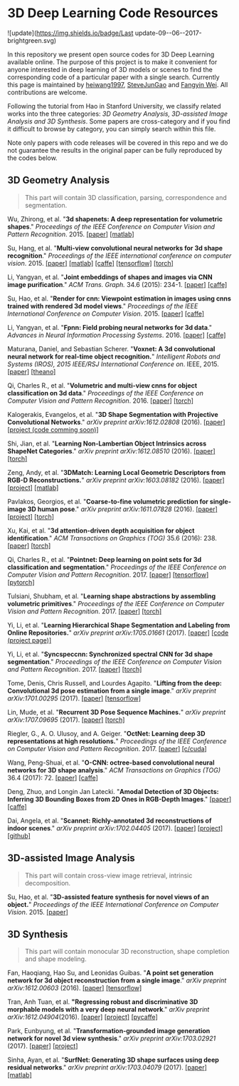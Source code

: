 # 3D Deep Learning Code Resources
 ![update](https://img.shields.io/badge/Last update-09--06--2017-brightgreen.svg)

In this repository we present open source codes for 3D Deep Learning available online. The purpose of this project is to make it convenient for anyone interested in deep learning of 3D models or scenes to find the corresponding code of a particular paper with a single search. Currently this page is maintained by [heiwang1997](https://github.com/heiwang1997), [SteveJunGao](https://github.com/SteveJunGao) and [Fangyin Wei](). All contributions are welcome.

Following the tutorial from Hao in Stanford University, we classify related works into the three categories: *3D Geometry Analysis, 3D-assisted Image Analysis and 3D Synthesis*. Some papers are cross-category and if you find it difficult to browse by category, you can simply search within this file.

Note only papers with code releases will be covered in this repo and we do not guarantee the results in the original paper can be fully reproduced by the codes below.

## 3D Geometry Analysis

> This part will contain 3D classification, parsing, correspondence and segmentation.

Wu, Zhirong, et al. "**3d shapenets: A deep representation for volumetric shapes**." *Proceedings of the IEEE Conference on Computer Vision and Pattern Recognition*. 2015. [[paper]](http://www.cv-foundation.org/openaccess/content_cvpr_2015/papers/Wu_3D_ShapeNets_A_2015_CVPR_paper.pdf) [[matlab]](https://github.com/zhirongw/3DShapeNets)

Su, Hang, et al. "**Multi-view convolutional neural networks for 3d shape recognition**." *Proceedings of the IEEE international conference on computer vision*. 2015. [[paper]](https://arxiv.org/pdf/1505.00880) [[matlab]](https://github.com/suhangpro/mvcnn) [[caffe]](https://github.com/suhangpro/mvcnn/tree/master/caffe) [[tensorflow]](https://github.com/WeiTang114/MVCNN-TensorFlow) [[torch]](https://github.com/eriche2016/mvcnn.torch)

Li, Yangyan, et al. "**Joint embeddings of shapes and images via CNN image purification**." *ACM Trans. Graph.* 34.6 (2015): 234-1. [[paper]](https://shapenet.cs.stanford.edu/projects/JointEmbedding/JointEmbedding.pdf) [[caffe]](https://github.com/ShapeNet/JointEmbedding)

Su, Hao, et al. "**Render for cnn: Viewpoint estimation in images using cnns trained with rendered 3d model views**." *Proceedings of the IEEE International Conference on Computer Vision*. 2015. [[paper]](http://arxiv.org/abs/1505.05641) [[caffe]](https://github.com/shapenet/RenderForCNN/) 

Li, Yangyan, et al. "**Fpnn: Field probing neural networks for 3d data**." *Advances in Neural Information Processing Systems*. 2016. [[paper]](https://arxiv.org/pdf/1605.06240.pdf) [[caffe]](https://github.com/yangyanli/FPNN)

Maturana, Daniel, and Sebastian Scherer. "**Voxnet: A 3d convolutional neural network for real-time object recognition.**" *Intelligent Robots and Systems (IROS), 2015 IEEE/RSJ International Conference on*. IEEE, 2015. [[paper]](http://www.dimatura.net/publications/voxnet_maturana_scherer_iros15.pdf) [[theano]](https://github.com/dimatura/voxnet) 

Qi, Charles R., et al. "**Volumetric and multi-view cnns for object classification on 3d data**." *Proceedings of the IEEE Conference on Computer Vision and Pattern Recognition*. 2016. [[paper]](https://arxiv.org/pdf/1604.03265) [[torch]](https://github.com/charlesq34/3dcnn.torch)

Kalogerakis, Evangelos, et al. "**3D Shape Segmentation with Projective Convolutional Networks**." *arXiv preprint arXiv:1612.02808* (2016). [[paper]](https://arxiv.org/pdf/1612.02808) [[project (code comming soon)]](http://people.cs.umass.edu/~kalo/papers/shapepfcn/)

Shi, Jian, et al. "**Learning Non-Lambertian Object Intrinsics across ShapeNet Categories**." *arXiv preprint arXiv:1612.08510* (2016). [[paper]](https://arxiv.org/pdf/1612.08510.pdf) [[torch]](https://github.com/shi-jian/shapenet-intrinsics)

Zeng, Andy, et al. "**3DMatch: Learning Local Geometric Descriptors from RGB-D Reconstructions.**" *arXiv preprint arXiv:1603.08182* (2016). [[paper]](http://openaccess.thecvf.com/content_cvpr_2017/papers/Zeng_3DMatch_Learning_Local_CVPR_2017_paper.pdf) [[project]](http://3dmatch.cs.princeton.edu/) [[matlab]](https://github.com/andyzeng/3dmatch-toolbox)

Pavlakos, Georgios, et al. "**Coarse-to-fine volumetric prediction for single-image 3D human pose**." *arXiv preprint arXiv:1611.07828* (2016). [[paper]](http://openaccess.thecvf.com/content_cvpr_2017/papers/Pavlakos_Coarse-To-Fine_Volumetric_Prediction_CVPR_2017_paper.pdf) [[project]](https://www.seas.upenn.edu/~pavlakos/projects/volumetric/) [[torch]](https://github.com/geopavlakos/c2f-vol-train/)

Xu, Kai, et al. "**3d attention-driven depth acquisition for object identification**." *ACM Transactions on Graphics (TOG)* 35.6 (2016): 238. [[paper]](http://kevinkaixu.net/papers/xu_siga16_nbv.pdf) [[torch]](https://github.com/kevin-kaixu/multi_view_ram)

Qi, Charles R., et al. "**Pointnet: Deep learning on point sets for 3d classification and segmentation**." *Proceedings of the IEEE Conference on Computer Vision and Pattern Recognition*. 2017. [[paper]](https://arxiv.org/pdf/1612.00593.pdf) [[tensorflow]](https://github.com/charlesq34/pointnet) [[pytorch]](https://github.com/fxia22/pointnet.pytorch)

Tulsiani, Shubham, et al. "**Learning shape abstractions by assembling volumetric primitives**." *Proceedings of the IEEE Conference on Computer Vision and Pattern Recognition*. 2017. [[paper]](https://arxiv.org/abs/1612.00404) [[torch]](https://github.com/shubhtuls/volumetricPrimitives)

Yi, Li, et al. "**Learning Hierarchical Shape Segmentation and Labeling from Online Repositories.**" *arXiv preprint arXiv:1705.01661* (2017). [[paper]](https://arxiv.org/abs/1705.01661) [[code (project page)]](http://cs.stanford.edu/~ericyi/project_page/hier_seg/index.html)

Yi, Li, et al. "**Syncspeccnn: Synchronized spectral CNN for 3d shape segmentation**." *Proceedings of the IEEE Conference on Computer Vision and Pattern Recognition*. 2017. [[paper]](https://arxiv.org/pdf/1612.00606.pdf) [[torch]](https://github.com/ericyi/SyncSpecCNN)

Tome, Denis, Chris Russell, and Lourdes Agapito. "**Lifting from the deep: Convolutional 3d pose estimation from a single image**." *arXiv preprint arXiv:1701.00295* (2017). [[paper]](http://openaccess.thecvf.com/content_cvpr_2017/papers/Tome_Lifting_From_the_CVPR_2017_paper.pdf) [[tensorflow]](https://github.com/DenisTome/Lifting-from-the-Deep-release)

Lin, Mude, et al. "**Recurrent 3D Pose Sequence Machines.**" *arXiv preprint arXiv:1707.09695* (2017). [[paper]](https://arxiv.org/abs/1707.09695) [[torch]](https://github.com/Geekking/RPSM)

Riegler, G., A. O. Ulusoy, and A. Geiger. "**OctNet: Learning deep 3D representations at high resolutions.**" *Proceedings of the IEEE Conference on Computer Vision and Pattern Recognition*. 2017. [[paper]](https://arxiv.org/pdf/1611.05009.pdf) [[c/cuda]](https://github.com/griegler/octnet) 

Wang, Peng-Shuai, et al. "**O-CNN: octree-based convolutional neural networks for 3D shape analysis**." *ACM Transactions on Graphics (TOG)* 36.4 (2017): 72. [[paper]](http://wang-ps.github.io/O-CNN_files/CNN3D.pdf) [[caffe]](https://github.com/Microsoft/O-CNN)

Deng, Zhuo, and Longin Jan Latecki. "**Amodal Detection of 3D Objects: Inferring 3D Bounding Boxes from 2D Ones in RGB-Depth Images**." [[paper]](http://openaccess.thecvf.com/content_cvpr_2017/papers/Deng_Amodal_Detection_of_CVPR_2017_paper.pdf) [[caffe]](https://github.com/phoenixnn/Amodal3Det)

Dai, Angela, et al. "**Scannet: Richly-annotated 3d reconstructions of indoor scenes**." *arXiv preprint arXiv:1702.04405* (2017). [[paper]](http://openaccess.thecvf.com/content_cvpr_2017/papers/Dai_ScanNet_Richly-Annotated_3D_CVPR_2017_paper.pdf) [[project]](http://www.scan-net.org/) [[github]](https://github.com/ScanNet/ScanNet)

## 3D-assisted Image Analysis
>  This part will contain cross-view image retrieval, intrinsic decomposition.

Su, Hao, et al. "**3D-assisted feature synthesis for novel views of an object.**" *Proceedings of the IEEE International Conference on Computer Vision*. 2015. [[paper]](http://www.cv-foundation.org/openaccess/content_iccv_2015/papers/Su_3D-Assisted_Feature_Synthesis_ICCV_2015_paper.pdf) 

## 3D Synthesis

> This part will contain monocular 3D reconstruction, shape completion and shape modeling.

Fan, Haoqiang, Hao Su, and Leonidas Guibas. "**A point set generation network for 3d object reconstruction from a single image**." *arXiv preprint arXiv:1612.00603* (2016). [[paper]](https://arxiv.org/abs/1612.00603) [[tensorflow]](https://github.com/fanhqme/PointSetGeneration)

Tran, Anh Tuan, et al. **"Regressing robust and discriminative 3D morphable models with a very deep neural network**." *arXiv preprint arXiv:1612.04904*(2016). [[paper]](http://openaccess.thecvf.com/content_cvpr_2017/papers/Tran_Regressing_Robust_and_CVPR_2017_paper.pdf) [[project]](https://github.com/anhttran/3dmm_cnn) [[pycaffe]](http://www.openu.ac.il/home/hassner/projects/CNN3DMM/)

Park, Eunbyung, et al. "**Transformation-grounded image generation network for novel 3d view synthesis**." *arXiv preprint arXiv:1703.02921* (2017). [[paper]](http://openaccess.thecvf.com/content_cvpr_2017/papers/Park_Transformation-Grounded_Image_Generation_CVPR_2017_paper.pdf) [[project]](http://www.cs.unc.edu/~eunbyung/tvsn/)

Sinha, Ayan, et al. "**SurfNet: Generating 3D shape surfaces using deep residual networks**." *arXiv preprint arXiv:1703.04079* (2017). [[paper]](http://openaccess.thecvf.com/content_cvpr_2017/papers/Sinha_SurfNet_Generating_3D_CVPR_2017_paper.pdf) [[matlab]](https://github.com/sinhayan/surfnet)